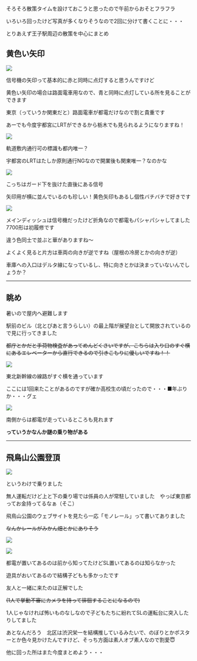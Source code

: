 そろそろ散策タイムを設けておこうと思ったので午前からおそとフラフラ

いろいろ回ったけど写真が多くなりそうなので2回に分けて書くことに・・・

とりあえず王子駅周辺の散策を中心にまとめ

## 黄色い矢印

![](img/2023-08-12.jpg)

信号機の矢印って基本的に赤と同時に点灯すると思うんですけど

黄色い矢印の場合は路面電車用なので、青と同時に点灯している所を見ることができます

東京（っていうか関東だと）路面電車が都電だけなので割と貴重です

あーでも今度宇都宮にLRTができるから栃木でも見られるようになりますね！

![](img/2023-08-12-2.jpg)

軌道敷内通行可の標識も都内唯一？

宇都宮のLRTはたしか原則通行NGなので開業後も関東唯一？なのかな

![](img/2023-08-12-3.jpg)

こっちはガード下を抜けた直後にある信号

矢印用が横に並んでいるのも珍しい！黄色矢印もあるし個性バチバチで好きです


![](img/2023-08-12-4.jpg)

メインディッシュは信号機だったけど折角なので都電もパシャパシャしてました 7700形は初履修です

違う色同士で並ぶと華がありますね～

よくよく見ると片方は車両の向きが逆ですね（屋根の冷房とかの向きが逆）

車庫への入口はデルタ線になっているし、特に向きとかは決まっていないんでしょうか？

---
## 眺め

暑いので屋内へ避難します

駅前のビル（北とぴあと言うらしい）の最上階が展望台として開放されているので見に行ってきました

~~都庁とかだと手荷物検査があってめんどくさいですが、こちらは入り口のすぐ横にあるエレベーターから直行できるので引きこもりに優しいですね！！~~

![](img/2023-08-12-5.jpg)

東北新幹線の線路がすぐ横を通っています

ここには1回来たことがあるのですが確か高校生の頃だったので・・・■年ぶりか・・・グェ

![](img/2023-08-12-6.jpg)

南側からは都電が走っているところも見れます

**っていうかなんか謎の乗り物がある**

---
## 飛鳥山公園登頂

![](img/2023-08-12-7.jpg)

というわけで乗りました

無人運転だけど上と下の乗り場では係員の人が常駐していました　やっぱ東京都ってお金持ってるなぁ（そこ）

飛鳥山公園のウェブサイトを見たら一応「モノレール」って書いてありました

~~なんかレールがみかん畑とかにありそう~~

![](img/2023-08-12-8.jpg)

![](img/2023-08-12-9.jpg)

都電が置いてあるのは前から知ってたけどSL置いてあるのは知らなかった

遊具がおいてあるので結構子どもも多かったです

友人と一緒に来たのは正解でした

~~(1人で挙動不審にカメラを持って徘徊することになるので)~~

1人じゃなければ怖いものなしなので子どもたちに紛れてSLの運転台に突入したりしてました

あとなんだろう　北区は渋沢栄一を結構推しているみたいで、のぼりとかポスターとか色々見かけたんですけど、そっち方面は素人オブ素人なので割愛😇

他に回った所はまた今度まとめよう・・・

